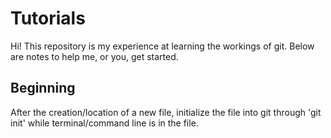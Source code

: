 # Tutorials
Hi! This repository is my experience at learning the workings of git. Below are notes to help me, or you, get started.

## Beginning

After the creation/location of a new file, initialize the file into git through 
'git init'
while terminal/command line is in the file.


